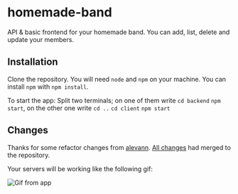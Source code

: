 # homemade-band
API & basic frontend for your homemade band. You can add, list, delete and update your members. 

## Installation 
Clone the repository. You will need `node` and `npm` on your machine.
You can install `npm` with `npm install`.

To start the app:
Split two terminals; 
on one of them write `cd backend` `npm start`,
on the other one write `cd ..` `cd client` `npm start`

## Changes 
Thanks for some refactor changes from [alevann](https://github.com/alevann).
[All changes](https://github.com/aslihana/homemade-band/pull/1) had merged to the repository.

Your servers will be working like the following gif:

![Gif from app](/members.gif)